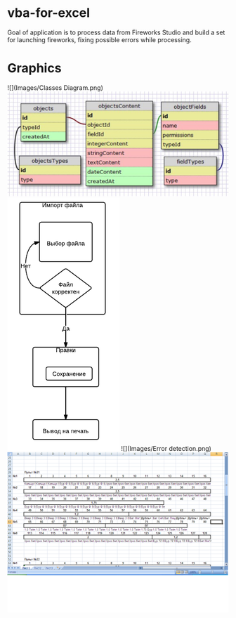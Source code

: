 # vba-for-excel
Goal of application is to process data from Fireworks Studio and build a set for launching fireworks, fixing possible errors while processing.

# Graphics

![](Images/Classes Diagram.png)
![](Images/er-diagram.png)
![](Images/Flowchart.png)
![](Images/Error detection.png)
![](Images/Pult.png)
